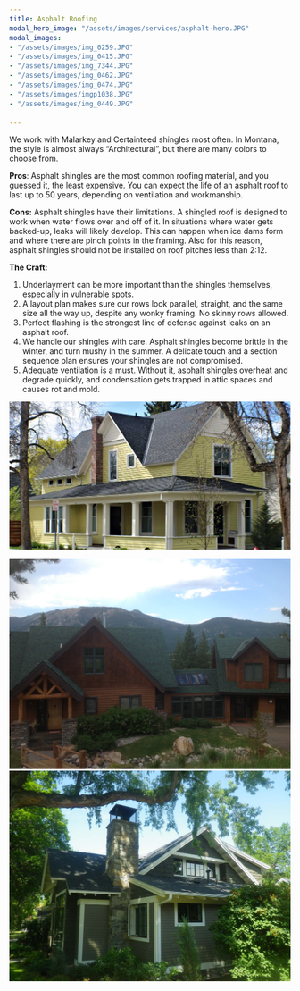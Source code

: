 ```yaml
---
title: Asphalt Roofing
modal_hero_image: "/assets/images/services/asphalt-hero.JPG"
modal_images:
- "/assets/images/img_0259.JPG"
- "/assets/images/img_0415.JPG"
- "/assets/images/img_7344.JPG"
- "/assets/images/img_0462.JPG"
- "/assets/images/img_0474.JPG"
- "/assets/images/imgp1038.JPG"
- "/assets/images/img_0449.JPG"

---
```

We work with Malarkey and Certainteed shingles most often.  In Montana, the style is almost always “Architectural”, but there are many colors to choose from.

**Pros**: Asphalt shingles are the most common roofing material, and you guessed it, the least expensive.  You can expect the life of an asphalt roof to last up to 50 years, depending on ventilation and workmanship.

**Cons:** Asphalt shingles have their limitations.  A shingled roof is designed to work when water flows over and off of it.  In situations where water gets backed-up, leaks will likely develop.  This can happen when ice dams form and where there are pinch points in the framing.  Also for this reason, asphalt shingles should not be installed on roof pitches less than 2:12.

**The Craft:** 

1. Underlayment can be more important than the shingles themselves, especially in vulnerable spots.
2. A layout plan makes sure our rows look parallel, straight, and the same size all the way up, despite any wonky framing.  No skinny rows allowed.
3. Perfect flashing is the strongest line of defense against leaks on an asphalt roof.
4. We handle our shingles with care.  Asphalt shingles become brittle in the winter, and turn mushy in the summer.  A delicate touch and a section sequence plan ensures your shingles are not compromised.
5. Adequate ventilation is a must.  Without it, asphalt shingles overheat and degrade quickly, and condensation gets trapped in attic spaces and causes rot and mold.

![](/assets/images/heros/home-hero2.jpg)

![](/assets/images/img_0572.JPG)![](/assets/images/imgp2104.JPG)